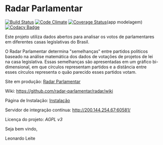 Radar Parlamentar
==================

[![Build Status](https://travis-ci.org/radar-parlamentar/radar.svg?branch=master)](https://travis-ci.org/radar-parlamentar/radar)
[![Code Climate](https://codeclimate.com/github/radar-parlamentar/radar/badges/gpa.svg)](https://codeclimate.com/github/radar-parlamentar/radar)
[![Coverage Status](https://coveralls.io/repos/github/RadarParlamentar-MES2017-1/radar/badge.svg?branch=master)](https://coveralls.io/github/RadarParlamentar-MES2017-1/radar?branch=master)(app modelagem)
[![Codacy Badge](https://api.codacy.com/project/badge/Grade/a475de527a3d40d69fbddda77d08a730)](https://www.codacy.com/app/diraol/radar?utm_source=github.com&amp;utm_medium=referral&amp;utm_content=radar-parlamentar/radar&amp;utm_campaign=Badge_Grade)

Este projeto utiliza dados abertos para analisar os votos de parlamentares em diferentes casas legislativas do Brasil.

O Radar Parlamentar determina "semelhanças" entre partidos políticos baseado na análise matemática dos dados de votações de projetos de lei na casa legislativa. Essas semelhanças são apresentadas em um gráfico bi-dimensional, em que círculos representam partidos e a distância entre esses círculos representa o quão parecido esses partidos votam.

Site em produção: [Radar Parlamentar](http://radarparlamentar.polignu.org/ "Radar Parlamentar")

Wiki: https://github.com/radar-parlamentar/radar/wiki

Página de Instalação: [Instalação](https://github.com/radar-parlamentar/radar/blob/master/doc/INSTALL.md "Instalação")

Servidor de integração contínua: http://200.144.254.67:60581/

Licença do projeto: *AGPL v3*

Seja bem vindo,

Leonardo Leite

